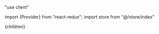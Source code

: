 "use client"

import {Provider} from "react-redux";
import store from "@/store/index"

<Provider store={store}>
{children}
</Provider>
